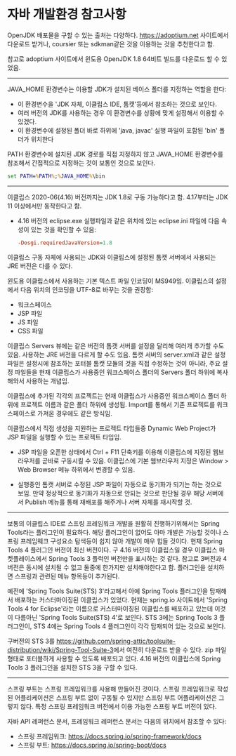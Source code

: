 # 자바 개발환경 참고사항

OpenJDK 배포물을 구할 수 있는 출처는 다양하다. <https://adoptium.net> 사이트에서 다운로드 받거나, coursier 또는 sdkman같은 것을 이용하는 것을 추천한다고 함.

참고로 adoptium 사이트에서 윈도용 OpenJDK 1.8 64비트 빌드를 다운로드 할 수 있었음.

---
JAVA_HOME 환경변수는 이용할 JDK가 설치된 베이스 폴더를 지정하는 역할을 한다:

* 이 환경변수을 'JDK 자체, 이클립스 IDE, 톰캣'등에서 참조하는 것으로 보인다.
* 여러 버전의 JDK를 사용하는 경우 이 환경변수를 상황에 맞게 설정해서 이용할 수 있겠다.
* 이 환경변수에 설정된 폴더 바로 하위에 'java, javac' 실행 파일이 포함된 'bin' 폴더가 위치한다

PATH 환경변수에 설치된 JDK 경로를 직접 지정하지 않고 JAVA_HOME 환경변수를 참조해서 간접적으로 지정하는 것이 보통인 것으로 보인다.

```cmd
set PATH=%PATH%;%JAVA_HOME%\bin
```

---
이클립스 2020-06(4.16) 버전까지는 JDK 1.8로 구동 가능하다고 함. 4.17부터는 JDK 11 이상에서만 동작한다고 함.

* 4.16 버전의 eclipse.exe 실행파일과 같은 위치에 있는 eclipse.ini 파일에 다음 속성이 있는 것을 확인할 수 있음:

  ```ini
  -Dosgi.requiredJavaVersion=1.8
  ```

이클립스 구동 자체에 사용되는 JDK와 이클립스에 설정된 톰캣 서버에서 사용되는 JRE 버전은 다를 수 있다.

윈도용 이클립스에서 사용하는 기본 텍스트 파일 인코딩이 MS949임. 이클립스의 설정에서 다음 위치의 인코딩을 UTF-8로 바꾸는 것을 권장함:

* 워크스페이스
* JSP 파일
* JS 파일
* CSS 파일

이클립스 Servers 뷰에는 같은 버전의 톰캣 서버를 설정을 달리해 여러개 추가할 수도 있음. 사용하는 JRE 버전을 다르게 할 수도 있음. 톰캣 서버의 server.xml과 같은 설정 파일은 설정시에 참조하는 포터블 톰캣 모듈의 것을 직접 수정하는 것이 아니라, 주요 설정 파일들을 현재 이클립스가 사용중인 워크스페이스 폴더의 Servers 폴더 하위에 복사해와서 사용하는 개념임.

이클립스에 추가된 각각의 프로젝트는 현재 이클립스가 사용중인 워크스페이스 폴더 하위에 프로젝트 이름과 같은 폴더 하위에 생성됨. Import를 통해서 기존 프로젝트를 워크스페이스로 가져온 경우에도 같은 방식임.

이클립스에서 직접 생성을 지원하는 프로젝트 타입들중 Dynamic Web Project가 JSP 파일을 실행할 수 있는 프로젝트 타입임.

* JSP 파일을 오픈한 상태에서 Ctrl + F11 단축키를 이용해 이클립스에 지정된 웹브라우저를 곧바로 구동시킬 수 있음. 이클립스에 기본 웹브라우저 지정은 Window > Web Browser 메뉴 하위에서 변경할 수 있음.

* 실행중인 톰캣 서버로 수정된 JSP 파일이 자동으로 동기화가 되기는 하는 것으로 보임. 만약 정상적으로 동기화가 자동으로 안되는 것으로 판단될 경우 해당 서버에서 Publish 메뉴를 통해 재배포를 해주거나 서버 자체를 재시작할 것.

---
보통의 이클립스 IDE로 스프링 프레임워크 개발을 원활히 진행하기위해서는 Spring Tools라는 플러그인이 필요하다. 해당 플러그인이 없어도 아마 개발은 가능할 것이나 스프링 프레임웨크 구성요소 탐색등이 쉽지 않아 개발이 매우 힘들 것이다. 현재 Spring Tools 4 플러그인 버전이 최신 버전이다. 구 4.16 버전의 이클립스일 경우 이클립스 마켓플레이스에서 Spring Tools 3 플럭인 버전만을 표시하는 것 같다. 참고로 3버전과 4버전은 동시에 설치될 수 없고 둘중에 한가지만 설치해야한다고 함. 플러그인을 설치하면 스프링과 관련된 메뉴 항목등이 추가된다.

예전에 'Spring Tools Suite(STS) 3'라고해서 아예 Spring Tools 플러그인을 탑재해서 배포하는 커스터마이징된 이클립스가 있었다. 현재는 spring.io 사이트에서 'Spring Tools 4 for Eclipse'라는 이름으로 커스터마이징된 이클립스를 배포하고 있는데 이것이 다름아닌 'Spring Tools Suite(STS) 4'로 보인다. STS 3에는 Spring Tools 3 플러그인이, STS 4에는 Spring Tools 4 플러그인이 각각 탑재되어 있는 것으로 보인다.

구버전의 STS 3를 <https://github.com/spring-attic/toolsuite-distribution/wiki/Spring-Tool-Suite-3>에서 여전히 다운로드 받을 수 있다. zip 파일 형태로 포터블하게 사용할 수 있도록 배포되고 있다. 4.16 버전의 이클립스에 Spring Tools 3 플러그인을 설치한 STS 3을 구할 수 있다.

---
스프링 부트는 스프링 프레임워크를 사용해 만들어진 것이다. 스프링 프레임워크로 작성된 어플리케이션은 스프링 부트 없이 구동될 수 있지만 스프링 부트 어플리케이션은 그렇지 않다. 특정 스프링 프레임워크 버전에서 이용 가능한 스프링 부트 버전이 있다.

자바 API 레퍼런스 문서, 프레임워크 레퍼런스 문서는 다음의 위치에서 참조할 수 있다:

* 스프링 프레임워크: <https://docs.spring.io/spring-framework/docs>
* 스프링 부트: <https://docs.spring.io/spring-boot/docs>
